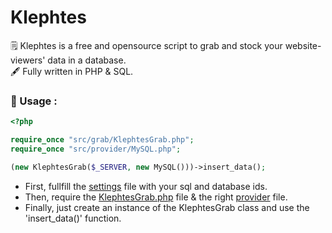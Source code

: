 # Klephtes
🗒 Klephtes is a free and opensource script to grab and stock your website-viewers' data in a database.  
🖋 Fully written in PHP & SQL.  

### 📌 Usage :
```php
<?php

require_once "src/grab/KlephtesGrab.php";
require_once "src/provider/MySQL.php";

(new KlephtesGrab($_SERVER, new MySQL()))->insert_data();
```  
- First, fullfill the <a href="https://github.com/Neptune-IT/Kleptes/blob/main/settings/sql-ids.json">settings</a> file with your sql and database ids.  
- Then, require the <a href="https://github.com/Neptune-IT/Kleptes/blob/main/src/grab/KlephtesGrab.php">KlephtesGrab.php</a> file & the right <a href="https://github.com/Neptune-IT/Kleptes/blob/main/src/provider">provider</a> file.  
- Finally, just create an instance of the KlephtesGrab class and use the 'insert_data()' function.
